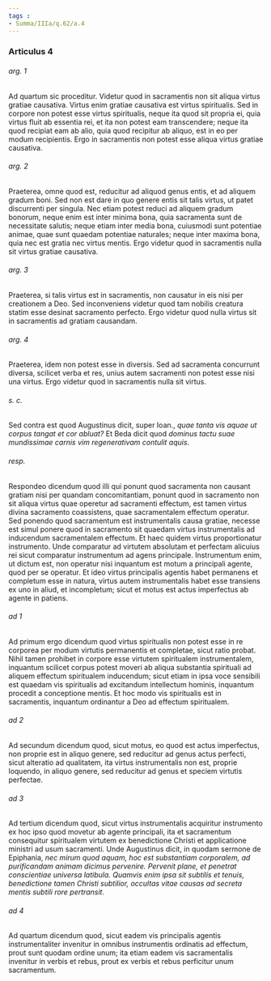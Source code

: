 ```yaml
---
tags : 
- Summa/IIIa/q.62/a.4
---
```


### Articulus 4

###### arg. 1
Ad quartum sic proceditur. Videtur quod in sacramentis non sit aliqua virtus gratiae causativa. Virtus enim gratiae causativa est virtus spiritualis. Sed in corpore non potest esse virtus spiritualis, neque ita quod sit propria ei, quia virtus fluit ab essentia rei, et ita non potest eam transcendere; neque ita quod recipiat eam ab alio, quia quod recipitur ab aliquo, est in eo per modum recipientis. Ergo in sacramentis non potest esse aliqua virtus gratiae causativa.

###### arg. 2
Praeterea, omne quod est, reducitur ad aliquod genus entis, et ad aliquem gradum boni. Sed non est dare in quo genere entis sit talis virtus, ut patet discurrenti per singula. Nec etiam potest reduci ad aliquem gradum bonorum, neque enim est inter minima bona, quia sacramenta sunt de necessitate salutis; neque etiam inter media bona, cuiusmodi sunt potentiae animae, quae sunt quaedam potentiae naturales; neque inter maxima bona, quia nec est gratia nec virtus mentis. Ergo videtur quod in sacramentis nulla sit virtus gratiae causativa.

###### arg. 3
Praeterea, si talis virtus est in sacramentis, non causatur in eis nisi per creationem a Deo. Sed inconveniens videtur quod tam nobilis creatura statim esse desinat sacramento perfecto. Ergo videtur quod nulla virtus sit in sacramentis ad gratiam causandam.

###### arg. 4
Praeterea, idem non potest esse in diversis. Sed ad sacramenta concurrunt diversa, scilicet verba et res, unius autem sacramenti non potest esse nisi una virtus. Ergo videtur quod in sacramentis nulla sit virtus.

###### s. c.
Sed contra est quod Augustinus dicit, super Ioan., *quae tanta vis aquae ut corpus tangat et cor abluat?* Et Beda dicit quod *dominus tactu suae mundissimae carnis vim regenerativam contulit aquis*.

###### resp.
Respondeo dicendum quod illi qui ponunt quod sacramenta non causant gratiam nisi per quandam concomitantiam, ponunt quod in sacramento non sit aliqua virtus quae operetur ad sacramenti effectum, est tamen virtus divina sacramento coassistens, quae sacramentalem effectum operatur. Sed ponendo quod sacramentum est instrumentalis causa gratiae, necesse est simul ponere quod in sacramento sit quaedam virtus instrumentalis ad inducendum sacramentalem effectum. Et haec quidem virtus proportionatur instrumento. Unde comparatur ad virtutem absolutam et perfectam alicuius rei sicut comparatur instrumentum ad agens principale. Instrumentum enim, ut dictum est, non operatur nisi inquantum est motum a principali agente, quod per se operatur. Et ideo virtus principalis agentis habet permanens et completum esse in natura, virtus autem instrumentalis habet esse transiens ex uno in aliud, et incompletum; sicut et motus est actus imperfectus ab agente in patiens.

###### ad 1
Ad primum ergo dicendum quod virtus spiritualis non potest esse in re corporea per modum virtutis permanentis et completae, sicut ratio probat. Nihil tamen prohibet in corpore esse virtutem spiritualem instrumentalem, inquantum scilicet corpus potest moveri ab aliqua substantia spirituali ad aliquem effectum spiritualem inducendum; sicut etiam in ipsa voce sensibili est quaedam vis spiritualis ad excitandum intellectum hominis, inquantum procedit a conceptione mentis. Et hoc modo vis spiritualis est in sacramentis, inquantum ordinantur a Deo ad effectum spiritualem.

###### ad 2
Ad secundum dicendum quod, sicut motus, eo quod est actus imperfectus, non proprie est in aliquo genere, sed reducitur ad genus actus perfecti, sicut alteratio ad qualitatem, ita virtus instrumentalis non est, proprie loquendo, in aliquo genere, sed reducitur ad genus et speciem virtutis perfectae.

###### ad 3
Ad tertium dicendum quod, sicut virtus instrumentalis acquiritur instrumento ex hoc ipso quod movetur ab agente principali, ita et sacramentum consequitur spiritualem virtutem ex benedictione Christi et applicatione ministri ad usum sacramenti. Unde Augustinus dicit, in quodam sermone de Epiphania, *nec mirum quod aquam, hoc est substantiam corporalem, ad purificandam animam dicimus pervenire. Pervenit plane, et penetrat conscientiae universa latibula. Quamvis enim ipsa sit subtilis et tenuis, benedictione tamen Christi subtilior, occultas vitae causas ad secreta mentis subtili rore pertransit*.

###### ad 4
Ad quartum dicendum quod, sicut eadem vis principalis agentis instrumentaliter invenitur in omnibus instrumentis ordinatis ad effectum, prout sunt quodam ordine unum; ita etiam eadem vis sacramentalis invenitur in verbis et rebus, prout ex verbis et rebus perficitur unum sacramentum.

